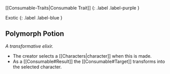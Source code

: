
[[Consumable-Traits|Consumable Trait]]
{: .label .label-purple }

Exotic
{: .label .label-blue }

## Polymorph Potion
*A transformative elixir.*
* The creator selects a [[Characters|character]] when this is made.
* As a [[Consumable#Result]] the [[Consumable#Target]] transforms into the selected character.

